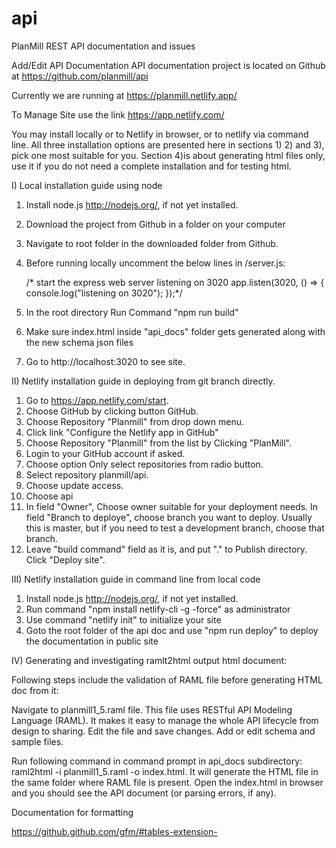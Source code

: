 # api
PlanMill REST API documentation and issues

Add/Edit API Documentation
API documentation project is located on Github at https://github.com/planmill/api

Currently we are running at https://planmill.netlify.app/ 

To Manage Site use the link https://app.netlify.com/

You may install locally or to Netlify in browser, or to netlify via command line. All three
installation options are presented here in sections 1) 2) and 3), pick one most suitable for you. 
Section 4)is about generating html files only, use it if you do not need a complete 
installation and for testing html. 
 
I) Local installation guide using node

1. Install node.js http://nodejs.org/, if not yet installed.
2. Download the project from Github in a folder on your computer
3. Navigate to root folder in the downloaded folder from Github.
4. Before running locally uncomment the below lines in /server.js:

     /* start the express web server listening on 3020
     app.listen(3020, () => {
       console.log("listening on 3020");
     });*/ 

5. In the root directory Run Command "npm run build"
6. Make sure index.html inside "api_docs" folder gets generated along with the new schema json files
7. Go to http://localhost:3020 to see site. 

II) Netlify installation guide in deploying from git branch directly. 

1. Go to https://app.netlify.com/start. 
2. Choose GitHub by clicking button GitHub. 
3. Choose Repository "Planmill" from drop down menu. 
4. Click link "Configure the Netlify app in GitHub"
5. Choose Repository "Planmill" from the list by Clicking "PlanMill". 
6. Login to your GitHub account if asked. 
7. Choose option Only select repositories from radio button. 
8. Select repository planmill/api. 
9. Choose update access. 
10. Choose api
11. In field "Owner", Choose owner suitable for your deployment needs. In field "Branch to deploye", choose branch 
you want to deploy. Usually this is master, but if you need to test a development branch, choose that branch. 
12. Leave "build command" field as it is, and put "." to Publish directory. Click "Deploy site". 

III) Netlify installation guide in command line from local code

1. Install node.js http://nodejs.org/, if not yet installed.
2. Run command "npm install netlify-cli -g -force" as administrator
3. Use command "netlify init" to initialize your site
4. Goto the root folder of the api doc and use "npm run deploy" to deploy the documentation in public site

IV) Generating and investigating ramlt2html output html document:

Following steps include the validation of RAML file before generating HTML doc from it:

Navigate to planmill1_5.raml file. This file uses RESTful API Modeling Language (RAML). It makes it easy to manage the whole API lifecycle from design to sharing.
Edit the file and save changes.
Add or edit schema and sample files.

Run following command in command prompt in api_docs subdirectory: raml2html -i planmill1_5.raml -o index.html. It will generate the HTML file in the same folder where RAML file is present.
Open the index.html in browser and you should see the API document (or parsing errors, if any).

Documentation for formatting 

https://github.github.com/gfm/#tables-extension-

